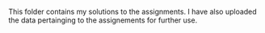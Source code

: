This folder contains my solutions to the assignments. I have also uploaded the data pertainging to the assignements for further use.
